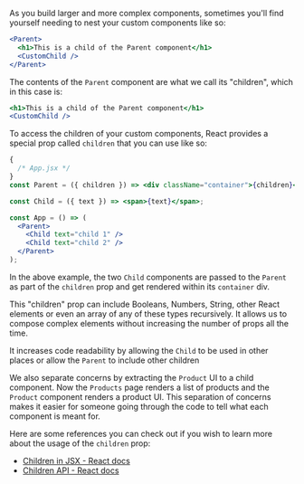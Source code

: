 As you build larger and more complex components, sometimes you'll find yourself
needing to nest your custom components like so:

```jsx
<Parent>
  <h1>This is a child of the Parent component</h1>
  <CustomChild />
</Parent>
```

The contents of the `Parent` component are what we call its "children", which in
this case is:

```jsx
<h1>This is a child of the Parent component</h1>
<CustomChild />
```

To access the children of your custom components, React provides a special prop
called `children` that you can use like so:

```jsx
{
  /* App.jsx */
}
const Parent = ({ children }) => <div className="container">{children}</div>;

const Child = ({ text }) => <span>{text}</span>;

const App = () => (
  <Parent>
    <Child text="child 1" />
    <Child text="child 2" />
  </Parent>
);
```

In the above example, the two `Child` components are passed to the `Parent` as
part of the `children` prop and get rendered within its `container` div.

This "children" prop can include Booleans, Numbers, String, other React elements
or even an array of any of these types recursively. It allows us to compose
complex elements without increasing the number of props all the time.

It increases code readability by allowing the `Child` to be used in other places
or allow the `Parent` to include other children

We also separate concerns by extracting the `Product` UI to a child component.
Now the `Products` page renders a list of products and the `Product` component
renders a product UI. This separation of concerns makes it easier for someone
going through the code to tell what each component is meant for.

Here are some references you can check out if you wish to learn more about the
usage of the `children` prop:

- [Children in JSX - React docs](https://reactjs.org/docs/jsx-in-depth.html#children-in-jsx)
- [Children API - React docs](https://reactjs.org/docs/react-api.html#reactchildren)

